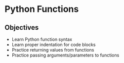 # Python Functions

## Objectives

- Learn Python function syntax
- Learn proper indentation for code blocks
- Practice returning values from functions
- Practice passing arguments/parameters to functions
